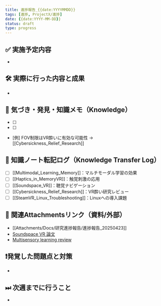 ```yaml
---
title: 進捗報告_{{date:YYYYMMDD}}
tags: [進捗, ProjectX/進捗]
date: {{date:YYYY-MM-DD}}
status: draft
type: progress
---
```


## ✅ 実施予定内容
- 

## 🛠 実際に行った内容と成果
- 

## 🧠 気づき・発見・知識メモ（Knowledge）
- [ ] 
- [ ] 
- [例] FOV制限はVR酔いに有効な可能性 → [[Cybersickness_Relief_Research]]

## 📝 知識ノート転記ログ（Knowledge Transfer Log）
- [ ] [[Multimodal_Learning_Memory]]：マルチモーダル学習の効果
- [ ] [[Haptics_in_MemoryVR]]：触覚刺激の応用
- [ ] [[Soundspace_VR]]：聴覚ナビゲーション
- [ ] [[Cybersickness_Relief_Research]]：VR酔い研究レビュー
- [ ] [[SteamVR_Linux_Troubleshooting]]：Linuxへの導入課題

## 📎 関連Attachmentsリンク（資料/外部）
- [[Attachments/Docs/研究進捗報告/進捗報告_20250423]]
- [Soundspace VR 論文](https://www.researchgate.net/publication/356551965_Soundspace_VR_spatial_navigation_using_sound_in_virtual_reality)
- [Multisensory learning review](https://www.cell.com/trends/cognitive-sciences/fulltext/S1364-6613(08)00218-0)

## ❗発覚した問題点と対策
- 

## ⏭ 次週までに行うこと
- 


